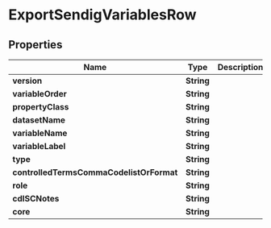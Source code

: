 

# ExportSendigVariablesRow


## Properties

| Name | Type | Description | Notes |
|------------ | ------------- | ------------- | -------------|
|**version** | **String** |  |  [optional] |
|**variableOrder** | **String** |  |  [optional] |
|**propertyClass** | **String** |  |  [optional] |
|**datasetName** | **String** |  |  [optional] |
|**variableName** | **String** |  |  [optional] |
|**variableLabel** | **String** |  |  [optional] |
|**type** | **String** |  |  [optional] |
|**controlledTermsCommaCodelistOrFormat** | **String** |  |  [optional] |
|**role** | **String** |  |  [optional] |
|**cdISCNotes** | **String** |  |  [optional] |
|**core** | **String** |  |  [optional] |



